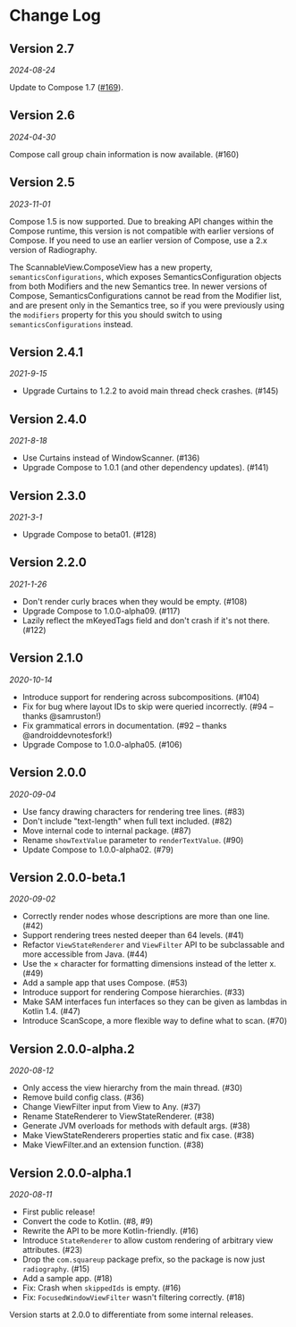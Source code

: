 Change Log
==========



Version 2.7
-----------

_2024-08-24_

Update to Compose 1.7 ([#169](https://github.com/square/radiography/pull/169)).

Version 2.6
-----------

_2024-04-30_

Compose call group chain information is now available. (#160)

Version 2.5
-------------

_2023-11-01_

Compose 1.5 is now supported. Due to breaking API changes within the Compose runtime, this version
is not compatible with earlier versions of Compose. If you need to use an earlier version of Compose,
use a 2.x version of Radiography.

The ScannableView.ComposeView has a new property, `semanticsConfigurations`, which exposes SemanticsConfiguration objects
from both Modifiers and the new Semantics tree. In newer versions of Compose, SemanticsConfigurations cannot
be read from the Modifier list, and are present only in the Semantics tree, 
so if you were previously using the `modifiers` property for this you should switch to
using `semanticsConfigurations` instead.

Version 2.4.1
-------------

_2021-9-15_

* Upgrade Curtains to 1.2.2 to avoid main thread check crashes. (#145)

Version 2.4.0
-------------

_2021-8-18_

* Use Curtains instead of WindowScanner. (#136)
* Upgrade Compose to 1.0.1 (and other dependency updates). (#141)

Version 2.3.0
-------------

_2021-3-1_

* Upgrade Compose to beta01. (#128)

Version 2.2.0
-------------

_2021-1-26_

* Don't render curly braces when they would be empty. (#108)
* Upgrade Compose to 1.0.0-alpha09. (#117)
* Lazily reflect the mKeyedTags field and don't crash if it's not there. (#122)

Version 2.1.0
-------------

_2020-10-14_

* Introduce support for rendering across subcompositions. (#104)
* Fix for bug where layout IDs to skip were queried incorrectly. (#94 – thanks @samruston!)
* Fix grammatical errors in documentation. (#92 – thanks @androiddevnotesfork!)
* Upgrade Compose to 1.0.0-alpha05. (#106)

Version 2.0.0
-------------

_2020-09-04_

* Use fancy drawing characters for rendering tree lines. (#83)
* Don't include "text-length" when full text included. (#82)
* Move internal code to internal package. (#87)
* Rename `showTextValue` parameter to `renderTextValue`. (#90)
* Update Compose to 1.0.0-alpha02. (#79)

Version 2.0.0-beta.1
--------------------

_2020-09-02_

* Correctly render nodes whose descriptions are more than one line. (#42)
* Support rendering trees nested deeper than 64 levels. (#41)
* Refactor `ViewStateRenderer` and `ViewFilter` API to be subclassable and more accessible from
  Java. (#44)
* Use the × character for formatting dimensions instead of the letter x. (#49)
* Add a sample app that uses Compose. (#53)
* Introduce support for rendering Compose hierarchies. (#33)
* Make SAM interfaces fun interfaces so they can be given as lambdas in Kotlin 1.4. (#47)
* Introduce ScanScope, a more flexible way to define what to scan. (#70)

Version 2.0.0-alpha.2
---------------------

_2020-08-12_

* Only access the view hierarchy from the main thread. (#30)
* Remove build config class. (#36)
* Change ViewFilter input from View to Any. (#37)
* Rename StateRenderer to ViewStateRenderer. (#38)
* Generate JVM overloads for methods with default args. (#38)
* Make ViewStateRenderers properties static and fix case. (#38)
* Make ViewFilter.and an extension function. (#38)

Version 2.0.0-alpha.1
---------------------

_2020-08-11_

* First public release!
* Convert the code to Kotlin. (#8, #9)
* Rewrite the API to be more Kotlin-friendly. (#16)
* Introduce `StateRenderer` to allow custom rendering of arbitrary view attributes. (#23)
* Drop the `com.squareup` package prefix, so the package is now just `radiography`. (#15)
* Add a sample app. (#18)
* Fix: Crash when `skippedIds` is empty. (#16)
* Fix: `FocusedWindowViewFilter` wasn't filtering correctly. (#18)

Version starts at 2.0.0 to differentiate from some internal releases.

